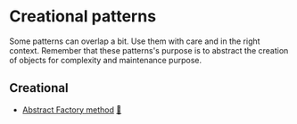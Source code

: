 # Creational patterns

Some patterns can overlap a bit. Use them with care and in the right context.
Remember that these patterns's purpose is to abstract the creation of objects
for complexity and maintenance purpose.

## Creational

* [Abstract Factory method](abstract_factory) [:notebook:](http://en.wikipedia.org/wiki/Abstract_Factory_pattern)

[//]: # (* [Builder]&#40;builder&#41; [:notebook:]&#40;http://en.wikipedia.org/wiki/Builder_pattern&#41;)

[//]: # (* [Factory method]&#40;factory&#41; [:notebook:]&#40;http://en.wikipedia.org/wiki/Factory_pattern&#41;)

[//]: # (* [Object Pool]&#40;pool&#41; [:notebook:]&#40;http://en.wikipedia.org/wiki/Object_Pool_pattern&#41;)

[//]: # (* [Prototype]&#40;prototype&#41; [:notebook:]&#40;http://en.wikipedia.org/wiki/Prototype_pattern&#41;)

[//]: # (* [Singleton]&#40;singleton&#41; [:notebook:]&#40;http://en.wikipedia.org/wiki/Singleton_pattern&#41; &#40;is considered an anti-pattern! :no_entry:&#41;)
